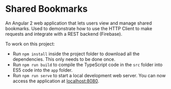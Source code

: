 # Shared Bookmarks

An Angular 2 web application that lets users view and manage shared bookmarks.
Used to demonstrate how to use the HTTP Client to make requests and integrate with a REST backend (Firebase).

To work on this project:

* Run `npm install` inside the project folder to download all the dependencies. This only needs to be done once.
* Run `npm run build` to compile the TypeScript code in the `src` folder into ES5 code into the `app` folder.
* Run `npm run serve` to start a local development web server. You can now access the application at [localhost:8080](http://localhost:8080/).
